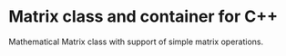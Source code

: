 # Matrix class and container for C++

Mathematical Matrix class with support of simple matrix operations.